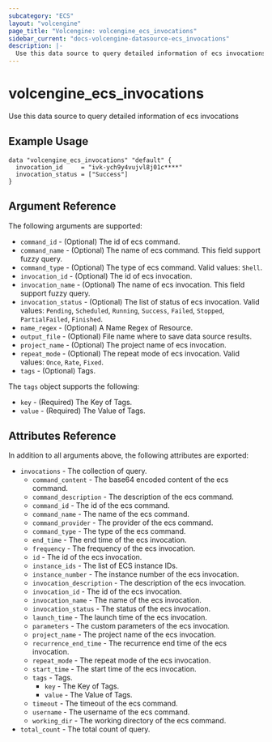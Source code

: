 ```yaml
---
subcategory: "ECS"
layout: "volcengine"
page_title: "Volcengine: volcengine_ecs_invocations"
sidebar_current: "docs-volcengine-datasource-ecs_invocations"
description: |-
  Use this data source to query detailed information of ecs invocations
---
```

# volcengine_ecs_invocations
Use this data source to query detailed information of ecs invocations
## Example Usage
```hcl
data "volcengine_ecs_invocations" "default" {
  invocation_id     = "ivk-ych9y4vujvl8j01c****"
  invocation_status = ["Success"]
}
```
## Argument Reference
The following arguments are supported:
* `command_id` - (Optional) The id of ecs command.
* `command_name` - (Optional) The name of ecs command. This field support fuzzy query.
* `command_type` - (Optional) The type of ecs command. Valid values: `Shell`.
* `invocation_id` - (Optional) The id of ecs invocation.
* `invocation_name` - (Optional) The name of ecs invocation. This field support fuzzy query.
* `invocation_status` - (Optional) The list of status of ecs invocation. Valid values: `Pending`, `Scheduled`, `Running`, `Success`, `Failed`, `Stopped`, `PartialFailed`, `Finished`.
* `name_regex` - (Optional) A Name Regex of Resource.
* `output_file` - (Optional) File name where to save data source results.
* `project_name` - (Optional) The project name of ecs invocation.
* `repeat_mode` - (Optional) The repeat mode of ecs invocation. Valid values: `Once`, `Rate`, `Fixed`.
* `tags` - (Optional) Tags.

The `tags` object supports the following:

* `key` - (Required) The Key of Tags.
* `value` - (Required) The Value of Tags.

## Attributes Reference
In addition to all arguments above, the following attributes are exported:
* `invocations` - The collection of query.
    * `command_content` - The base64 encoded content of the ecs command.
    * `command_description` - The description of the ecs command.
    * `command_id` - The id of the ecs command.
    * `command_name` - The name of the ecs command.
    * `command_provider` - The provider of the ecs command.
    * `command_type` - The type of the ecs command.
    * `end_time` - The end time of the ecs invocation.
    * `frequency` - The frequency of the ecs invocation.
    * `id` - The id of the ecs invocation.
    * `instance_ids` - The list of ECS instance IDs.
    * `instance_number` - The instance number of the ecs invocation.
    * `invocation_description` - The description of the ecs invocation.
    * `invocation_id` - The id of the ecs invocation.
    * `invocation_name` - The name of the ecs invocation.
    * `invocation_status` - The status of the ecs invocation.
    * `launch_time` - The launch time of the ecs invocation.
    * `parameters` - The custom parameters of the ecs invocation.
    * `project_name` - The project name of the ecs invocation.
    * `recurrence_end_time` - The recurrence end time of the ecs invocation.
    * `repeat_mode` - The repeat mode of the ecs invocation.
    * `start_time` - The start time of the ecs invocation.
    * `tags` - Tags.
        * `key` - The Key of Tags.
        * `value` - The Value of Tags.
    * `timeout` - The timeout of the ecs command.
    * `username` - The username of the ecs command.
    * `working_dir` - The working directory of the ecs command.
* `total_count` - The total count of query.


